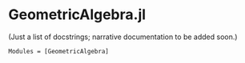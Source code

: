 # GeometricAlgebra.jl

(Just a list of docstrings; narrative documentation to be added soon.)

```@autodocs
Modules = [GeometricAlgebra]
```